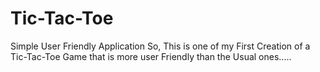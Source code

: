 # Tic-Tac-Toe
Simple User Friendly Application
So, This is one of my First Creation of a Tic-Tac-Toe Game that is more user Friendly than the Usual ones.....
